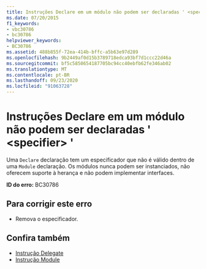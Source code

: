 ```yaml
---
title: Instruções Declare em um módulo não podem ser declaradas ' <specifier> '
ms.date: 07/20/2015
f1_keywords:
- vbc30786
- bc30786
helpviewer_keywords:
- BC30786
ms.assetid: 488b855f-72ea-414b-bffc-a5b63e97d289
ms.openlocfilehash: 9b2449af0d15b3789718edca93bf7d1ccc22d46a
ms.sourcegitcommit: bf5c5850654187705bc94cc40ebfb62fe346ab02
ms.translationtype: MT
ms.contentlocale: pt-BR
ms.lasthandoff: 09/23/2020
ms.locfileid: "91063728"
---
```

# <a name="declare-statements-in-a-module-cannot-be-declared-specifier"></a>Instruções Declare em um módulo não podem ser declaradas ' \<specifier> '

Uma `Declare` declaração tem um especificador que não é válido dentro de uma `Module` declaração. Os módulos nunca podem ser instanciados, não oferecem suporte à herança e não podem implementar interfaces.  
  
 **ID do erro:** BC30786  
  
## <a name="to-correct-this-error"></a>Para corrigir este erro  
  
- Remova o especificador.  
  
## <a name="see-also"></a>Confira também

- [Instrução Delegate](../language-reference/statements/delegate-statement.md)
- [Instrução Module](../language-reference/statements/module-statement.md)
